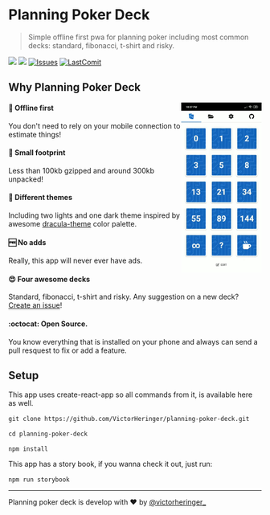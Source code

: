 # Planning Poker Deck
> Simple offline first pwa for planning poker including most common decks: standard, fibonacci, t-shirt and risky.

[![](https://img.shields.io/website-up-down-green-red/https/shields.io.svg?label=play+now)](https://planning-poker.victorheringer.com.br/)
[![](https://img.shields.io/github/license/mashape/apistatus.svg)](https://github.com/VictorHeringer/planning-poker-deck/blob/master/LICENSE)
[![Issues](https://img.shields.io/github/issues/VictorHeringer/planning-poker-deck.svg)](https://github.com/VictorHeringer/planning-poker-deck/issues)
[![LastComit](https://img.shields.io/github/last-commit/google/skia.svg)](https://github.com/VictorHeringer/planning-poker-deck)

## Why Planning Poker Deck

<img align="right" width="160" height="auto" src="example.gif">

#### 📴 Offline first

You don't need to rely on your mobile connection to estimate things!

#### 💾 Small footprint 

Less than 100kb gzipped and around 300kb unpacked!

#### 🎨 Different themes 

Including two lights and one dark theme inspired by awesome [dracula-theme](https://github.com/dracula/dracula-theme) color palette.

#### 🆓 No adds

Really, this app will never ever have ads.

#### 😍 Four awesome decks

Standard, fibonacci, t-shirt and risky. Any suggestion on a new deck? [Create an issue](https://github.com/VictorHeringer/planning-poker-deck/issues)!

#### :octocat: Open Source. 

You know everything that is installed on your phone and always can send a pull resquest to fix or add a feature.

## Setup
This app uses create-react-app so all commands from it, is available here as well.
```
git clone https://github.com/VictorHeringer/planning-poker-deck.git
```
```
cd planning-poker-deck
```
```
npm install
```

This app has a story book, if you wanna check it out, just run:

```
npm run storybook
```

---

Planning poker deck is develop with :hearts: by [@victorheringer_](https://twitter.com/VictorHeringer_)
